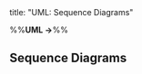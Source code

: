 <frontmatter>
title: "UML: Sequence Diagrams"
</frontmatter>

<link rel="stylesheet" href="{{baseUrl}}/css/textbook.css">

<div class="website-content" id="all">

%%**UML →**%%

## Sequence Diagrams

<div id="main">

<include src="introduction/embed.md" boilerplate  />
<include src="basic/embed.md" boilerplate  />
<include src="objectCreation/embed.md" boilerplate  />
<include src="objectDeletion/embed.md" boilerplate  />
<include src="loops/embed.md" boilerplate  />
<include src="selfInvocation/embed.md" boilerplate  />
<include src="alternativePaths/embed.md" boilerplate  />
<include src="optionalPaths/embed.md" boilerplate  />
<include src="parallelPaths/embed.md" boilerplate  />
<include src="referenceFrames/embed.md" boilerplate  />
<include src="minimalNotation/embed.md" boilerplate  />

</div>

</div>
